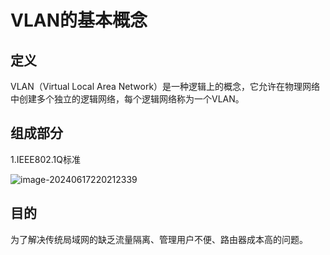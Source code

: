 # VLAN的基本概念

## 定义

VLAN（Virtual Local Area Network）是一种逻辑上的概念，它允许在物理网络中创建多个独立的逻辑网络，每个逻辑网络称为一个VLAN。

## 组成部分

1.IEEE802.1Q标准

![image-20240617220212339](../TyporaImage/image-20240617220212339.png)







## 目的

为了解决传统局域网的缺乏流量隔离、管理用户不便、路由器成本高的问题。
